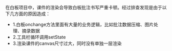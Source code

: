 在白板项目中，课件的渲染会导致白板批注书写严重卡顿。经过排查发现是由于以下几方面的原因造成：
- 1.白板onchange方法里面有大量的业务逻辑，比如批注数据压缩、图片处理、摘录数据
- 2.工具栏循环调用setState
- 3.渲染课件的canvas尺寸过大，同时没有单独一层渲染
